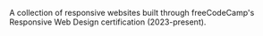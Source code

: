 A collection of responsive websites built through freeCodeCamp's Responsive Web Design certification (2023-present).
